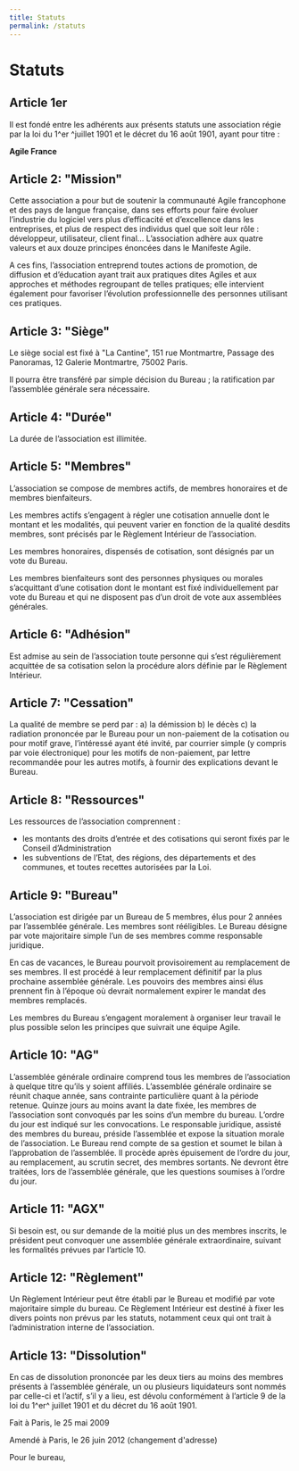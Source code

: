 ```yaml
---
title: Statuts
permalink: /statuts
---
```


# Statuts

## Article 1er

Il est fondé entre les adhérents aux présents statuts une association régie par la loi du 1^er ^juillet 1901 et le décret du 16 août 1901, ayant pour titre :

**Agile France**

## Article 2: "Mission"

Cette association a pour but de soutenir la communauté Agile francophone et des pays de langue française, dans ses efforts pour faire évoluer l’industrie du logiciel vers plus d’efficacité et d’excellence dans les entreprises, et plus de respect des individus quel que soit leur rôle : développeur, utilisateur, client final… L’association adhère aux quatre valeurs et aux douze principes énoncées dans le Manifeste Agile.

A ces fins, l’association entreprend toutes actions de promotion, de diffusion et d’éducation ayant trait aux pratiques dites Agiles et aux approches et méthodes regroupant de telles pratiques; elle intervient également pour favoriser l’évolution professionnelle des personnes utilisant ces pratiques.

## Article 3: "Siège"

Le siège social est fixé à "La Cantine", 151 rue Montmartre, Passage des Panoramas, 12 Galerie Montmartre, 75002 Paris.

Il pourra être transféré par simple décision du Bureau ; la ratification par l’assemblée générale sera nécessaire.

## Article 4: "Durée"

La durée de l’association est illimitée.

## Article 5: "Membres"

L’association se compose de membres actifs, de membres honoraires et de membres bienfaiteurs.

Les membres actifs s’engagent à régler une cotisation annuelle dont le montant et les modalités, qui peuvent varier en fonction de la qualité desdits membres, sont précisés par le Règlement Intérieur de l’association.

Les membres honoraires, dispensés de cotisation, sont désignés par un vote du Bureau.

Les membres bienfaiteurs sont des personnes physiques ou morales s’acquittant d’une cotisation dont le montant est fixé individuellement par vote du Bureau et qui ne disposent pas d’un droit de vote aux assemblées générales.

## Article 6: "Adhésion"

Est admise au sein de l’association toute personne qui s’est régulièrement acquittée de sa cotisation selon la procédure alors définie par le Règlement Intérieur.

## Article 7: "Cessation"

La qualité de membre se perd par : a) la démission b) le décès c) la radiation prononcée par le Bureau pour un non-paiement de la cotisation ou pour motif grave, l’intéressé ayant été invité, par courrier simple (y compris par voie électronique) pour les motifs de non-paiement, par lettre recommandée pour les autres motifs, à fournir des explications devant le Bureau.

## Article 8: "Ressources"

Les ressources de l’association comprennent :

- les montants des droits d’entrée et des cotisations qui seront fixés
par le Conseil d’Administration
- les subventions de l’Etat, des régions, des départements et des
communes, et toutes recettes autorisées par la Loi.

## Article 9: "Bureau"

L’association est dirigée par un Bureau de 5 membres, élus pour 2 années par l’assemblée générale. Les membres sont rééligibles. Le Bureau désigne par vote majoritaire simple l’un de ses membres comme responsable juridique.

En cas de vacances, le Bureau pourvoit provisoirement au remplacement de ses membres. Il est procédé à leur remplacement définitif par la plus prochaine assemblée générale. Les pouvoirs des membres ainsi élus prennent fin à l’époque où devrait normalement expirer le mandat des membres remplacés.

Les membres du Bureau s’engagent moralement à organiser leur travail le plus possible selon les principes que suivrait une équipe Agile.

## Article 10: "AG"

L’assemblée générale ordinaire comprend tous les membres de l’association à quelque titre qu’ils y soient affiliés. L’assemblée générale ordinaire se réunit chaque année, sans contrainte particulière quant à la période retenue. Quinze jours au moins avant la date fixée, les membres de l’association sont convoqués par les soins d’un membre du bureau. L’ordre du jour est indiqué sur les convocations. Le responsable juridique, assisté des membres du bureau, préside l’assemblée et expose la situation morale de l’association. Le Bureau rend compte de sa gestion et soumet le bilan à l’approbation de l’assemblée. Il procède après épuisement de l’ordre du jour, au remplacement, au scrutin secret, des membres sortants. Ne devront être traitées, lors de l’assemblée générale, que les questions soumises à l’ordre du jour.

## Article 11: "AGX"

Si besoin est, ou sur demande de la moitié plus un des membres inscrits, le président peut convoquer une assemblée générale extraordinaire, suivant les formalités prévues par l’article 10.

## Article 12: "Règlement"

Un Règlement Intérieur peut être établi par le Bureau et modifié par vote majoritaire simple du bureau. Ce Règlement Intérieur est destiné à fixer les divers points non prévus par les statuts, notamment ceux qui ont trait à l’administration interne de l’association.

## Article 13: "Dissolution"

En cas de dissolution prononcée par les deux tiers au moins des membres présents à l’assemblée générale, un ou plusieurs liquidateurs sont nommés par celle-ci et l’actif, s’il y a lieu, est dévolu conformément à l’article 9 de la loi du 1^er^ juillet 1901 et du décret du 16 août 1901.

Fait à Paris, le 25 mai 2009

Amendé à Paris, le 26 juin 2012 (changement d'adresse)

Pour le bureau,
